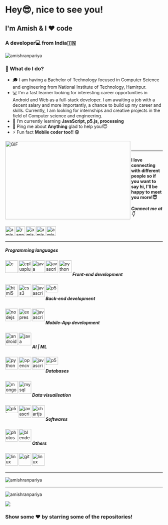 <h1 align="left">Hey😎, nice to see you!</h1>
<h2 align="left">I'm Amish & I ❤️ code</h2>
<h3 align="left">A developer💻 from India🇮🇳</h3>
<p align="left"> <img src="https://komarev.com/ghpvc/?username=amishranpariya" alt="amishranpariya" /> </p>

### 🌱 What do I do? 
- 🎓 I am having a Bachelor of Technology focused in Computer Science and engineering from National Institute of Technology, Hamirpur. 
- 💻 I'm a fast learner looking for interesting career opportunities in Android and Web as a full-stack developer. I am awaiting a job with a decent salary and more importantly, a chance to build up my career and skills. Currently, I am looking for internships and creative projects in the field of Computer science and engineering. 
- 🌱 I’m currently learning **JavaScript, p5.js, processing**
- 💬 Ping me about **Anything** glad to help you!😇
- ⚡ Fun fact **Mobile coder too!! 🙃**

<img align="left" height="250" width="400" alt="GIF" src="https://miro.medium.com/max/1360/1*IRGHmiGsa16stedQvIaZfw.gif" />
<br/>
<hr/>

#### I love connecting with different people so if you want to say hi, I'll be happy to meet you more!😇
<h5>Connect me at👇</h5>
<a href="https://twitter.com/amish_ranpariya" target="blank">
<img align="left" src="https://image.flaticon.com/icons/svg/2111/2111703.svg" alt="amish_ranpariya" height="30" width="30" />
</a>
<a href="https://fb.com/ranpariya.amish" target="blank">
<img align="left" src="https://image.flaticon.com/icons/svg/2111/2111342.svg" alt="ranpariya.amish" height="30" width="30" />
</a>
<a href="https://instagram.com/amish_ranpariya" target="blank">
<img align="left" src="https://image.flaticon.com/icons/svg/2111/2111421.svg" alt="amish_ranpariya" height="30" width="30" />
</a>
<a href="https://www.youtube.com/c/amish ranpariya" target="blank">
<img align="left" src="https://image.flaticon.com/icons/svg/779/779125.svg" alt="amish ranpariya" height="30" width="30" />
</a>
<a href="https://www.linkedin.com/in/amish-ranpariya-753662156" target="blank">
<img align="left" src="https://image.flaticon.com/icons/svg/2111/2111465.svg" alt="amish ranpariya" height="30" width="30" />
</a>
<br/>
&nbsp;



<hr/>
<h5>Programming languages</h5>
<p>
<img align="left" src="https://devicons.github.io/devicon/devicon.git/icons/c/c-original.svg" alt="c" width="40" height="40"/> 
<img align="left" src="https://devicons.github.io/devicon/devicon.git/icons/cplusplus/cplusplus-original.svg" alt="cplusplus" width="40" height="40"/> 
<img align="left" src="https://devicons.github.io/devicon/devicon.git/icons/java/java-original-wordmark.svg" alt="java" width="40" height="40"/> 
<img align="left"  src="https://devicons.github.io/devicon/devicon.git/icons/javascript/javascript-original.svg" alt="javascript" width="40" height="40"/> 
<img align="left" src="https://devicons.github.io/devicon/devicon.git/icons/python/python-original.svg" alt="python" width="40" height="40"/>
</p>
<br/>


<h5>Front-end development</h5>
<p>
<img align="left" src="https://image.flaticon.com/icons/svg/1199/1199118.svg" alt="html5" width="40" height="40"/> 
<img align="left" src="https://image.flaticon.com/icons/svg/1199/1199113.svg" alt="css3" width="40" height="40"/> 
<img align="left"  src="https://image.flaticon.com/icons/svg/1199/1199124.svg" alt="javascript" width="40" height="40"/> 
<img align="left" src="https://p5js.org/assets/img/p5js.svg" alt="p5js" width="40" height="25"/>
</p>
<br/>


<h5>Back-end development</h5>
<p>
<img align="left" src="https://devicons.github.io/devicon/devicon.git/icons/nodejs/nodejs-original-wordmark.svg" alt="nodejs" width="40" height="40"/> 
<img align="left"  src="https://devicons.github.io/devicon/devicon.git/icons/express/express-original-wordmark.svg" alt="express" width="40" height="40"/> 
<img align="left"  src="https://image.flaticon.com/icons/svg/1199/1199124.svg" alt="javascript" width="40" height="40"/> 
</p>
<br/>


<h5>Mobile-App development</h5>
<p>
<img align="left" src="https://devicons.github.io/devicon/devicon.git/icons/android/android-original-wordmark.svg" alt="android" width="40" height="40"/>  
<img align="left"  src="https://devicons.github.io/devicon/devicon.git/icons/java/java-original-wordmark.svg" alt="java" width="40" height="40"/> 
</p>
<br/>


<h5>AI | ML</h5>
<p>
<img align="left"  src="https://devicons.github.io/devicon/devicon.git/icons/python/python-original.svg" alt="python" width="40" height="40"/>
<img align="left"  src="https://www.vectorlogo.zone/logos/opencv/opencv-icon.svg" alt="opencv" width="40" height="40"/>
<img align="left" src="https://devicons.github.io/devicon/devicon.git/icons/javascript/javascript-original.svg" alt="javascript" width="40" height="40"/> 
<img align="left" src="https://p5js.org/assets/img/p5js.svg" alt="p5js" width="40" height="25"/>
</p>
<br/>


<h5>Databases</h5>
<p>
 <img align="left" src="https://devicons.github.io/devicon/devicon.git/icons/mongodb/mongodb-original-wordmark.svg" alt="mongodb" width="40" height="40"/> 
 <img align="left" src="https://devicons.github.io/devicon/devicon.git/icons/mysql/mysql-original-wordmark.svg" alt="mysql" width="40" height="40"/> 
</p>
<br/>


<h5>Data visualisation</h5>
<p>
<img align="left" src="https://p5js.org/assets/img/p5js.svg" alt="p5js" width="40" height="25"/>
<img align="left" src="https://image.flaticon.com/icons/svg/1199/1199124.svg" alt="javascript" width="40" height="40"/> 
<img align="left" src="https://www.chartjs.org/media/logo-title.svg" alt="chartjs" width="40" height="40"/> 
</p>
<br/>


<h5 >Softwares</h5>
<p >
 <img align="left" src="https://devicons.github.io/devicon/devicon.git/icons/photoshop/photoshop-plain.svg" alt="photoshop" width="40" height="40"/>
<img align="left" src="https://download.blender.org/branding/community/blender_community_badge_white.svg" alt="blender" width="40" height="40"/> 
</p>
<br/>


<h5>Others</h5>
<p>
<img align="left" src="https://devicons.github.io/devicon/devicon.git/icons/github/github-original.svg" alt="linux" width="40" height="40"/> 
<img align="left" src="https://www.vectorlogo.zone/logos/git-scm/git-scm-icon.svg" alt="git" width="40" height="40"/> 
<img align="left" src="https://devicons.github.io/devicon/devicon.git/icons/linux/linux-original.svg" alt="linux" width="40" height="40"/> 
</p>
<br/>

&nbsp;
<hr/>

<p>
<img src="https://github-readme-stats.vercel.app/api/top-langs/?username=amishranpariya&theme=radical" alt="amishranpariya" />
</p>
<hr/>

<p>
<img  src="https://github-readme-stats.vercel.app/api?username=amishranpariya&show_icons=true&theme=radical" alt="amishranpariya" />
</p>

<a href="https://github.com/AmishRanpariya" alt="https://github.com/AmishRanpariya">
<img src="https://img.shields.io/static/v1?style=for-the-badge&label=CREATED%20BY&message=AmishRanpariya&color=000000">
</a>

### Show some ❤️ by starring some of the repositories!

